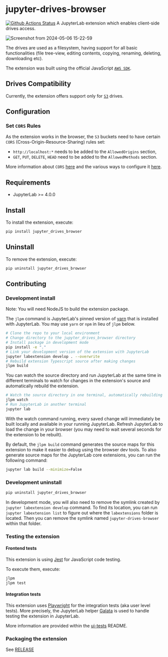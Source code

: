 # jupyter-drives-browser

[![Github Actions Status](https://github.com/QuantStack/jupyter-drives-browser/workflows/Build/badge.svg)](https://github.com/QuantStack/jupyter-drives-browser/actions/workflows/build.yml)
A JupyterLab extension which enables client-side drives access. 

![Screenshot from 2024-05-06 15-22-59](https://github.com/DenisaCG/jupyter-drives-browser/assets/91504950/c6912105-cc0b-4a95-9234-57faebe75b90)

The drives are used as a filesystem, having support for all basic functionalities (file tree-view, editing contents, copying, renaming, deleting, downloading etc).

The extension was built using the official JavaScript [`AWS SDK`](https://docs.aws.amazon.com/AWSJavaScriptSDK/v3/latest/).

## Drives Compatibility

Currently, the extension offers support only for [`S3`](https://aws.amazon.com/s3/) drives.

## Configuration

### Set `CORS` Rules

As the extension works in the browser, the `S3` buckets need to have certain `CORS` (Cross-Origin-Resource-Sharing) rules set:

- `http://localhost:*` needs to be added to the `AllowedOrigins` section,
- `GET`, `PUT`, `DELETE`, `HEAD` need to be added to the `AllowedMethods` section.

More information about `CORS` [here](https://docs.aws.amazon.com/AmazonS3/latest/userguide/cors.html) and the various ways to configure it [here](https://docs.aws.amazon.com/AmazonS3/latest/userguide/enabling-cors-examples.html).


## Requirements

- JupyterLab >= 4.0.0

## Install

To install the extension, execute:

```bash
pip install jupyter_drives_browser
```

## Uninstall

To remove the extension, execute:

```bash
pip uninstall jupyter_drives_browser
```

## Contributing

### Development install

Note: You will need NodeJS to build the extension package.

The `jlpm` command is JupyterLab's pinned version of
[yarn](https://yarnpkg.com/) that is installed with JupyterLab. You may use
`yarn` or `npm` in lieu of `jlpm` below.

```bash
# Clone the repo to your local environment
# Change directory to the jupyter_drives_browser directory
# Install package in development mode
pip install -e "."
# Link your development version of the extension with JupyterLab
jupyter labextension develop . --overwrite
# Rebuild extension Typescript source after making changes
jlpm build
```

You can watch the source directory and run JupyterLab at the same time in different terminals to watch for changes in the extension's source and automatically rebuild the extension.

```bash
# Watch the source directory in one terminal, automatically rebuilding when needed
jlpm watch
# Run JupyterLab in another terminal
jupyter lab
```

With the watch command running, every saved change will immediately be built locally and available in your running JupyterLab. Refresh JupyterLab to load the change in your browser (you may need to wait several seconds for the extension to be rebuilt).

By default, the `jlpm build` command generates the source maps for this extension to make it easier to debug using the browser dev tools. To also generate source maps for the JupyterLab core extensions, you can run the following command:

```bash
jupyter lab build --minimize=False
```

### Development uninstall

```bash
pip uninstall jupyter_drives_browser
```

In development mode, you will also need to remove the symlink created by `jupyter labextension develop`
command. To find its location, you can run `jupyter labextension list` to figure out where the `labextensions`
folder is located. Then you can remove the symlink named `jupyter-drives-browser` within that folder.

### Testing the extension

#### Frontend tests

This extension is using [Jest](https://jestjs.io/) for JavaScript code testing.

To execute them, execute:

```sh
jlpm
jlpm test
```

#### Integration tests

This extension uses [Playwright](https://playwright.dev/docs/intro) for the integration tests (aka user level tests).
More precisely, the JupyterLab helper [Galata](https://github.com/jupyterlab/jupyterlab/tree/master/galata) is used to handle testing the extension in JupyterLab.

More information are provided within the [ui-tests](./ui-tests/README.md) README.

### Packaging the extension

See [RELEASE](RELEASE.md)
